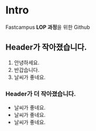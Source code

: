 # Intro
Fastcampus **LOP 과정**을 위한 Github


## Header가 작아졌습니다.
1. 안녕하세요.
2. 반갑습니다.
3. 날씨가 좋네요.

### Header가 더 작아졌습니다.
- 날씨가 좋네요.
- 날씨가 좋네요.
- 날씨가 좋네요.
